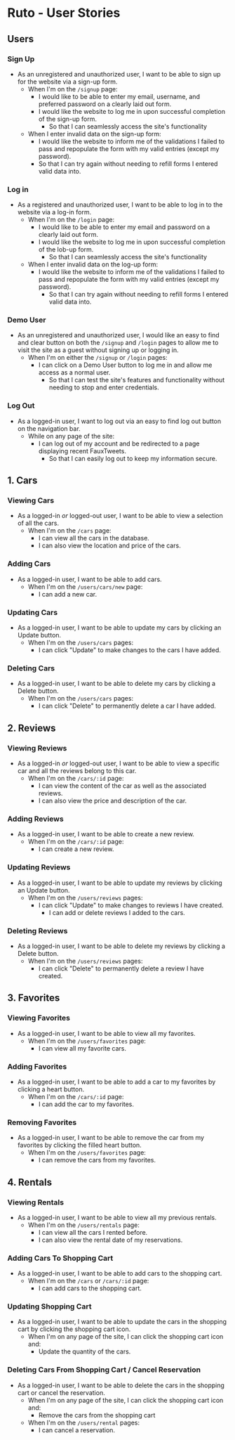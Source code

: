 # Ruto - User Stories

## Users

### Sign Up

* As an unregistered and unauthorized user, I want to be able to sign up for the website via a sign-up form.
  * When I'm on the `/signup` page:
    * I would like to be able to enter my email, username, and preferred password on a clearly laid out form.
    * I would like the website to log me in upon successful completion of the sign-up form.
      * So that I can seamlessly access the site's functionality
  * When I enter invalid data on the sign-up form:
    * I would like the website to inform me of the validations I failed to pass and repopulate the form with my valid entries (except my password).
    * So that I can try again without needing to refill forms I entered valid data into.

### Log in

* As a registered and unauthorized user, I want to be able to log in to the website via a log-in form.
  * When I'm on the `/login` page:
    * I would like to be able to enter my email and password on a clearly laid out form.
    * I would like the website to log me in upon successful completion of the lob-up form.
      * So that I can seamlessly access the site's functionality
  * When I enter invalid data on the log-up form:
    * I would like the website to inform me of the validations I failed to pass and repopulate the form with my valid entries (except my password).
      * So that I can try again without needing to refill forms I entered valid data into.

### Demo User

* As an unregistered and unauthorized user, I would like an easy to find and clear button on both the `/signup` and `/login` pages to allow me to visit the site as a guest without signing up or logging in.
  * When I'm on either the `/signup` or `/login` pages:
    * I can click on a Demo User button to log me in and allow me access as a normal user.
      * So that I can test the site's features and functionality without needing to stop and enter credentials.

### Log Out

* As a logged-in user, I want to log out via an easy to find log out button on the navigation bar.
  * While on any page of the site:
    * I can log out of my account and be redirected to a page displaying recent FauxTweets.
      * So that I can easily log out to keep my information secure.

## 1. Cars

### Viewing Cars

* As a logged-in _or_ logged-out user, I want to be able to view a selection of all the cars.
  * When I'm on the `/cars` page:
    * I can view all the cars in the database.
    * I can also view the location and price of the cars.

### Adding Cars

* As a logged-in user, I want to be able to add cars.
  * When I'm on the `/users/cars/new` page:
    * I can add a new car.

### Updating Cars

* As a logged-in user, I want to be able to update my cars by clicking an Update button.
  * When I'm on the `/users/cars` pages:
    * I can click "Update" to make changes to the cars I have added.


### Deleting Cars

* As a logged-in user, I want to be able to delete my cars by clicking a Delete button.
  * When I'm on the `/users/cars` pages:
    * I can click "Delete" to permanently delete a car I have added.

## 2. Reviews

### Viewing Reviews

* As a logged-in _or_ logged-out user, I want to be able to view a specific car and all the reviews belong to this car.
  * When I'm on the `/cars/:id` page:
    * I can view the content of the car as well as the associated reviews.
    * I can also view the price and description of the car.


### Adding Reviews

* As a logged-in user, I want to be able to create a new review.
  * When I'm on the `/cars/:id` page:
    * I can create a new review.


### Updating Reviews
* As a logged-in user, I want to be able to update my reviews by clicking an Update button.
  * When I'm on the `/users/reviews` pages:
    * I can click "Update" to make changes to reviews I have created.
      * I can add or delete reviews I added to the cars.


### Deleting Reviews

* As a logged-in user, I want to be able to delete my reviews by clicking a Delete button.
  * When I'm on the `/users/reviews` pages:
    * I can click "Delete" to permanently delete a review I have created.

## 3. Favorites

### Viewing Favorites

* As a logged-in user, I want to be able to view all my favorites.
  * When I'm on the  `/users/favorites` page:
    * I can view all my favorite cars.


### Adding Favorites

* As a logged-in user, I want to be able to add a car to my favorites by clicking a heart button.
  * When I'm on the `/cars/:id` page:
    * I can add the car to my favorites.


### Removing Favorites
* As a logged-in user, I want to be able to remove the car from my favorites by clicking the filled heart button.
  * When I'm on the `/users/favorites` page:
    * I can remove the cars from my favorites.


## 4. Rentals

### Viewing Rentals

* As a logged-in user, I want to be able to view all my previous rentals.
  * When I'm on the `/users/rentals` page:
    * I can view all the cars I rented before.
    * I can also view the rental date of my reservations.


### Adding Cars To Shopping Cart

* As a logged-in user, I want to be able to add cars to the shopping cart.
  * When I'm on the `/cars` or `/cars/:id` page:
    * I can add cars to the shopping cart.


### Updating Shopping Cart
* As a logged-in user, I want to be able to update the cars in the shopping cart by clicking the shopping cart icon.
  * When I'm on any page of the site, I can click the shopping cart icon and:
    * Update the quantity of the cars.


### Deleting Cars From Shopping Cart / Cancel Reservation

* As a logged-in user, I want to be able to delete the cars in the shopping cart or cancel the reservation.
  * When I'm on any page of the site, I can click the shopping cart icon and:
    * Remove the cars from the shopping cart
  * When I'm on the `/users/rental` pages:
    * I can cancel a reservation.
